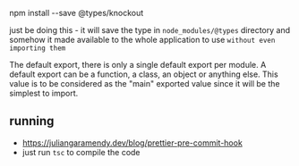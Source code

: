 npm install --save @types/knockout

just be doing this - it will save the type in `node_modules/@types` directory and somehow it made available to the whole
application to use `without even importing them`

The default export, there is only a single default export per module. A default export can be a function, a class, an
object or anything else. This value is to be considered as the "main" exported value since it will be the simplest to
import.

## running

- https://juliangaramendy.dev/blog/prettier-pre-commit-hook
- just run `tsc` to compile the code

